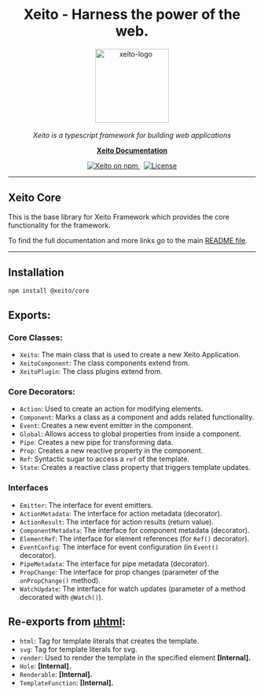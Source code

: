 <h1 align="center">Xeito - Harness the power of the web.</h1>

<p align="center">
  <img src="https://xeito.dev/images/logo_gradient.svg" alt="xeito-logo" width="150px" height="150px"/>
  <br><br>
  <i>Xeito is a typescript framework for building web applications</i>
  <br>
</p>

<p align="center">
  <a href="https://xeito.dev"><strong>Xeito Documentation</strong></a>
  <br>
</p>

<p align="center">
  <a href="https://www.npmjs.com/@xeito/core">
    <img src="https://img.shields.io/npm/v/@xeito/core.svg?logo=npm&logoColor=fff&label=NPM+package&color=f59e0b" alt="Xeito on npm" />
  </a>
  &nbsp;
  <a href="https://github.com/aerotoad/xeito/blob/main/LICENSE">
    <img src="https://img.shields.io/github/license/aerotoad/xeito" alt="License" />
  </a>
</p>

<hr>

## Xeito Core

This is the base library for Xeito Framework which provides the core functionality for the framework.

To find the full documentation and more links go to the main [README file](https://github.com/aerotoad/xeito).

<hr>

## Installation

```bash
npm install @xeito/core
```

## Exports:

### Core Classes:
- `Xeito`: The main class that is used to create a new Xeito Application.
- `XeitoComponent`: The class components extend from.
- `XeitoPlugin`: The class plugins extend from.

### Core Decorators:
- `Action`: Used to create an action for modifying elements.
- `Component`: Marks a class as a component and adds related functionality.
- `Event`: Creates a new event emitter in the component.
- `Global`: Allows access to global properties from inside a component.
- `Pipe`: Creates a new pipe for transforming data.
- `Prop`: Creates a new reactive property in the component.
- `Ref`: Syntactic sugar to access a `ref` of the template.
- `State`: Creates a reactive class property that triggers template updates.

### Interfaces
- `Emitter`: The interface for event emitters.
- `ActionMetadata`: The interface for action metadata (decorator).
- `ActionResult`: The interface for action results (return value).
- `ComponentMetadata`: The interface for component metadata (decorator).
- `ElementRef`: The interface for element references (for `Ref()` decorator).
- `EventConfig`: The interface for event configuration (in `Event()` decorator).
- `PipeMetadata`: The interface for pipe metadata (decorator).
- `PropChange`: The interface for prop changes (parameter of the `onPropChange()` method).
- `WatchUpdate`: The interface for watch updates (parameter of a method decorated with `@Watch()`).

## Re-exports from [µhtml](https://github.com/WebReflection/uhtml):
- `html`: Tag for template literals that creates the template.
- `svg`: Tag for template literals for svg.
- `render`: Used to render the template in the specified element __[Internal].__
- `Hole`: __[Internal].__
- `Renderable`: __[Internal].__
- `TemplateFunction`: __[Internal].__
